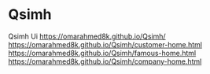 # Qsimh
Qsimh Ui
https://omarahmed8k.github.io/Qsimh/
https://omarahmed8k.github.io/Qsimh/customer-home.html
https://omarahmed8k.github.io/Qsimh/famous-home.html
https://omarahmed8k.github.io/Qsimh/company-home.html
